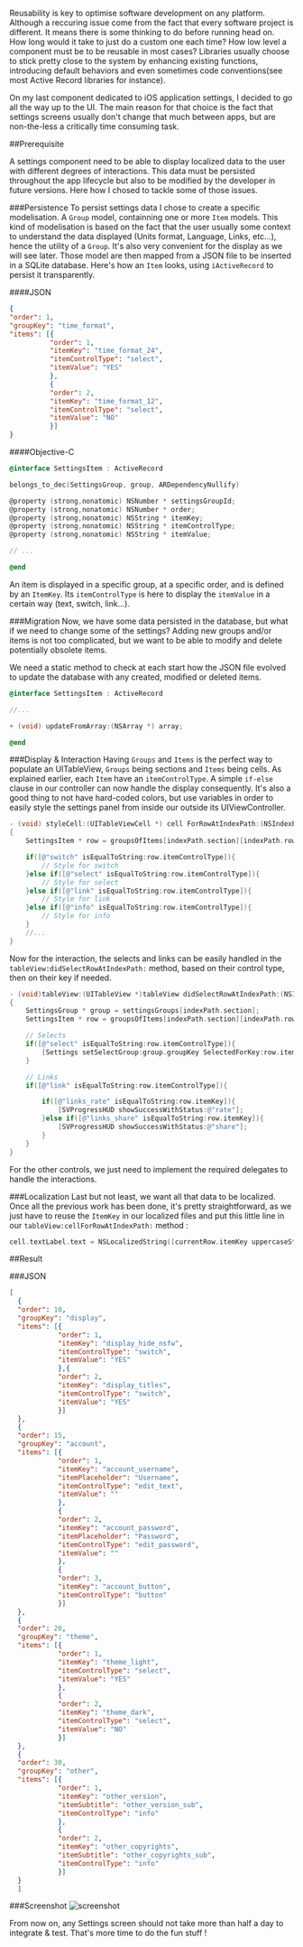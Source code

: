 
Reusability is key to optimise software development on any platform. Although a reccuring issue come from the fact that every software project is different.
It means there is some thinking to do before running head on. How long would it take to just do a custom one each time?  How low level a component must be to be reusable in most cases? Libraries usually choose to stick pretty close to the system by enhancing existing functions, introducing default behaviors and even sometimes code conventions(see most Active Record libraries for instance).

On my last component dedicated to iOS application settings, I decided to go all the way up to the UI. The main reason for that choice is the fact that settings screens usually don't change that much between apps, but are non-the-less a critically time consuming task.

##Prerequisite

A settings component need to be able to display localized data to the user with different degrees of interactions. This data must be persisted throughout the app lifecycle but also to be modified by the developer in future versions.
Here how I chosed to tackle some of those issues.

###Persistence
To persist settings data I chose to create a specific modelisation. A `Group` model, containning one or more `Item` models. This kind of modelisation is based on the fact that the user usually some context to understand the data displayed (Units format, Language, Links, etc...), hence the utility of a  `Group`. It's also very convenient for the display as we will see later.
Those model are then mapped from a JSON file to be inserted in a SQLite database. Here's how an `Item` looks, using `iActiveRecord` to persist it transparently.

####JSON

```json
{
"order": 1,
"groupKey": "time_format",
"items": [{
          "order": 1,
          "itemKey": "time_format_24",
          "itemControlType": "select",
          "itemValue": "YES"
          },
          {
          "order": 2,
          "itemKey": "time_format_12",
          "itemControlType": "select",
          "itemValue": "NO"
          }]
}
```

####Objective-C

```objective-c
@interface SettingsItem : ActiveRecord

belongs_to_dec(SettingsGroup, group, ARDependencyNullify)

@property (strong,nonatomic) NSNumber * settingsGroupId;
@property (strong,nonatomic) NSNumber * order;
@property (strong,nonatomic) NSString * itemKey;
@property (strong,nonatomic) NSString * itemControlType;
@property (strong,nonatomic) NSString * itemValue;

// ...

@end
```

An item is displayed in a specific group, at a specific order, and is defined by an `ItemKey`. Its `itemControlType` is here to display the `itemValue` in a certain way (text, switch, link...).

###Migration
Now, we have some data persisted in the database, but what if we need to change some of the settings? Adding new groups and/or items is not too complicated, but we want to be able to modify and delete potentially obsolete items.

We need a static method to check at each start how the JSON file evolved to update the database with any created, modified or deleted items.

```objective-c
@interface SettingsItem : ActiveRecord

//...

+ (void) updateFromArray:(NSArray *) array;

@end
```

###Display & Interaction
Having `Groups` and `Items` is the perfect way to populate an UITableView, `Groups` being sections and `Items` being cells.
As explained earlier, each `Item` have an `itemControlType`. A simple `if-else` clause in our controller can now handle the display consequently.
It's also a good thing to not have hard-coded colors, but use variables in order to easily style the settings panel from inside our outside its UIViewController.

```Objective-C
- (void) styleCell:(UITableViewCell *) cell ForRowAtIndexPath:(NSIndexPath *)indexPath
{
    SettingsItem * row = groupsOfItems[indexPath.section][indexPath.row];

    if([@"switch" isEqualToString:row.itemControlType]){
        // Style for switch
    }else if([@"select" isEqualToString:row.itemControlType]){
        // Style for select
    }else if([@"link" isEqualToString:row.itemControlType]){
        // Style for link
    }else if([@"info" isEqualToString:row.itemControlType]){
        // Style for info
    }
    //...
}
```

Now for the interaction, the selects and links can be easily handled in the `tableView:didSelectRowAtIndexPath:` method, based on their control type, then on their key if needed.

```Objective-C
- (void)tableView:(UITableView *)tableView didSelectRowAtIndexPath:(NSIndexPath *)indexPath
{
    SettingsGroup * group = settingsGroups[indexPath.section];
    SettingsItem * row = groupsOfItems[indexPath.section][indexPath.row];

    // Selects
    if([@"select" isEqualToString:row.itemControlType]){
        [Settings setSelectGroup:group.groupKey SelectedForKey:row.itemKey];
    }

    // Links
    if([@"link" isEqualToString:row.itemControlType]){

        if([@"links_rate" isEqualToString:row.itemKey]){
            [SVProgressHUD showSuccessWithStatus:@"rate"];
        }else if([@"links_share" isEqualToString:row.itemKey]){
            [SVProgressHUD showSuccessWithStatus:@"share"];
        }
    }
}
```
For the other controls, we just need to implement the required delegates to handle the interactions.

###Localization
Last but not least, we want all that data to be localized. Once all the previous work has been done, it's pretty straightforward, as we just have to reuse the `ItemKey` in our localized files and put this little line in our `tableView:cellForRowAtIndexPath:` method :

```Objective-C
cell.textLabel.text = NSLocalizedString([currentRow.itemKey uppercaseString], nil);
```

##Result

###JSON

```json
[
  {
  "order": 10,
  "groupKey": "display",
  "items": [{
            "order": 1,
            "itemKey": "display_hide_nsfw",
            "itemControlType": "switch",
            "itemValue": "YES"
            },{
            "order": 2,
            "itemKey": "display_titles",
            "itemControlType": "switch",
            "itemValue": "YES"
            }]
  },
  {
  "order": 15,
  "groupKey": "account",
  "items": [{
            "order": 1,
            "itemKey": "account_username",
            "itemPlaceholder": "Username",
            "itemControlType": "edit_text",
            "itemValue": ""
            },
            {
            "order": 2,
            "itemKey": "account_password",
            "itemPlaceholder": "Password",
            "itemControlType": "edit_password",
            "itemValue": ""
            },
            {
            "order": 3,
            "itemKey": "account_button",
            "itemControlType": "button"
            }]
  },
  {
  "order": 20,
  "groupKey": "theme",
  "items": [{
            "order": 1,
            "itemKey": "theme_light",
            "itemControlType": "select",
            "itemValue": "YES"
            },
            {
            "order": 2,
            "itemKey": "theme_dark",
            "itemControlType": "select",
            "itemValue": "NO"
            }]
  },
  {
  "order": 30,
  "groupKey": "other",
  "items": [{
            "order": 1,
            "itemKey": "other_version",
            "itemSubtitle": "other_version_sub",
            "itemControlType": "info"
            },
            {
            "order": 2,
            "itemKey": "other_copyrights",
            "itemSubtitle": "other_copyrights_sub",
            "itemControlType": "info"
            }]
  }
  ]
```

###Screenshot
![screenshot](http://i.imgur.com/WsC7AzQ.png)

From now on, any Settings screen should not take more than half a day to integrate & test. That's more time to do the fun stuff !